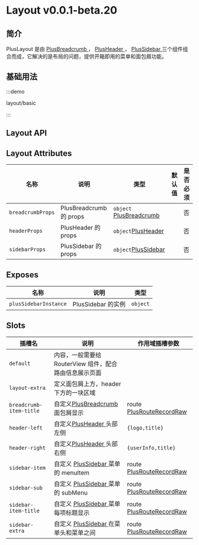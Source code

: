 # Layout <el-tag>v0.0.1-beta.20</el-tag>

## 简介

PlusLayout 是由 [PlusBreadcrumb ](/components/breadcrumb.html)， [PlusHeader ](/components/header.html)， [PlusSidebar ](/components/sidebar.html)三个组件组合而成，它解决的是布局的问题，提供开箱即用的菜单和面包屑功能。

## 基础用法

:::demo

layout/basic

:::

## Layout API

## Layout Attributes

| 名称              | 说明                    | 类型                                                                          | 默认值 | 是否必须 |
| ----------------- | ----------------------- | ----------------------------------------------------------------------------- | ------ | -------- |
| `breadcrumbProps` | PlusBreadcrumb 的 props | `object` [PlusBreadcrumb ](/components/breadcrumb.html#breadcrumb-attributes) |        | 否       |
| `headerProps`     | PlusHeader 的 props     | `object`[PlusHeader ](/components/header.html#header-attributes)              |        | 否       |
| `sidebarProps`    | PlusSidebar 的 props    | `object`[PlusSidebar ](/components/sidebar.html#sidebar-attributes)           |        | 否       |

## Exposes

| 名称                  | 说明               | 类型     |
| --------------------- | ------------------ | -------- |
| `plusSidebarInstance` | PlusSidebar 的实例 | `object` |

## Slots

| 插槽名                  | 说明                                                              | 作用域插槽参数                                                       |
| ----------------------- | ----------------------------------------------------------------- | -------------------------------------------------------------------- |
| `default`               | 内容，一般需要给 RouterView 组件，配合路由信息展示页面            |                                                                      |
| `layout-extra`          | 定义面包屑上方，header 下方的一块区域                             |                                                                      |
| `breadcrumb-item-title` | 自定义[PlusBreadcrumb ](/components/breadcrumb.html)面包屑显示    | route [PlusRouteRecordRaw](/components/type.html#plusrouterecordraw) |
| `header-left`           | 自定义[PlusHeader ](/components/header.html)头部左侧              | `{logo,title}`                                                       |
| `header-right`          | 自定义[PlusHeader ](/components/header.html)头部右侧              | `{userInfo,title}`                                                   |
| `sidebar-item`          | 自定义 [PlusSidebar ](/components/sidebar.html)菜单的 menuItem    | route [PlusRouteRecordRaw](/components/type.html#plusrouterecordraw) |
| `sidebar-sub`           | 自定义 [PlusSidebar ](/components/sidebar.html)菜单的 subMenu     | route [PlusRouteRecordRaw](/components/type.html#plusrouterecordraw) |
| `sidebar-item-title`    | 自定义 [PlusSidebar ](/components/sidebar.html)菜单每项标题显示   | route [PlusRouteRecordRaw](/components/type.html#plusrouterecordraw) |
| `sidebar-extra`         | 自定义 [PlusSidebar ](/components/sidebar.html)在菜单头和菜单之间 | route [PlusRouteRecordRaw](/components/type.html#plusrouterecordraw) |
